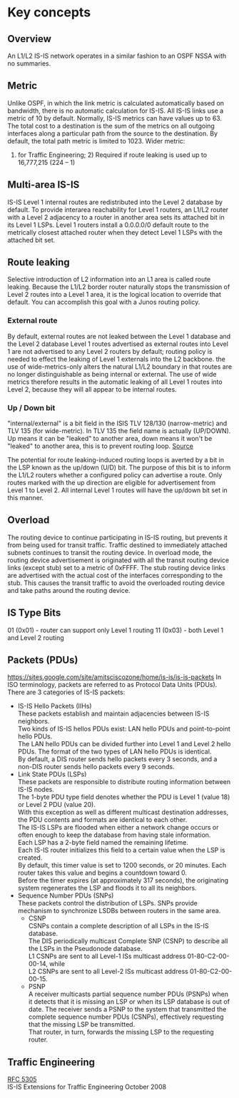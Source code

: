 # Key concepts

## Overview
An L1/L2 IS-IS network operates in a similar fashion to an OSPF NSSA with no summaries.

## Metric
Unlike OSPF, in which the link metric is calculated automatically based on bandwidth, there is no automatic calculation for IS-IS. All IS-IS links use a metric of 10 by default.
Normally, IS-IS metrics can have values up to 63.
The total cost to a destination is the sum of the metrics on all outgoing interfaces along a particular path from the source to the destination.
By default, the total path metric is limited to 1023.
Wider metric:
1) for Traffic Engineering; 2) Required if route leaking is used
up to 16,777,215 (224 – 1)

## Multi-area IS-IS
IS-IS Level 1 internal routes are redistributed into the Level 2 database by default.
To provide interarea reachability for Level 1 routers, an L1/L2 router with a Level 2 adjacency to a router in another area sets its attached bit in its Level 1 LSPs.
Level 1 routers install a 0.0.0.0/0 default route to the metrically closest attached router when they detect Level 1 LSPs with the attached bit set.

## Route leaking
Selective introduction of L2 information into an L1 area is called route leaking.
Because the L1/L2 border router naturally stops the transmission of Level 2 routes into a Level 1 area, it is the logical location to override that default. You can accomplish this goal with a Junos routing policy.

### External route
By default, external routes are not leaked between the Level 1 database and the Level 2 database
Level 1 routes advertised as external routes into Level 1 are not advertised to any Level 2 routers by default;
routing policy is needed to effect the leaking of Level 1 externals into the L2 backbone.
the use of wide-metrics-only alters the natural L1/L2 boundary in that routes are no longer distinguishable as being internal or external.
The use of wide metrics therefore results in the automatic leaking of all Level 1 routes into Level 2, because they will all appear to be internal routes.

### Up / Down bit
"internal/external" is a bit field in the ISIS TLV 128/130 (narrow-metric) and TLV 135 (for wide-metric).
In TLV 135 the field name is actually (UP/DOWN).
Up means it can be "leaked" to another area, down means it won't be "leaked" to another area, this is to prevent routing loop.
[Source](http://www.cisco.com/c/en/us/support/docs/ip/integrated-intermediate-system-to-intermediate-system-is-is/13796-route-leak.html)

The potential for route leaking-induced routing loops is averted by a bit in the LSP known as the up/down (U/D) bit.
The purpose of this bit is to inform the L1/L2 routers whether a configured policy can advertise a route.
Only routes marked with the up direction are eligible for advertisement from Level 1 to Level 2.
All internal Level 1 routes will have the up/down bit set in this manner.

## Overload
The routing device to continue participating in IS-IS routing, but prevents it from being used for transit traffic.
Traffic destined to immediately attached subnets continues to transit the routing device.
In overload mode, the routing device advertisement is originated with all the transit routing device links (except stub) set to a metric of 0xFFFF.
The stub routing device links are advertised with the actual cost of the interfaces corresponding to the stub.
This causes the transit traffic to avoid the overloaded routing device and take paths around the routing device.

## IS Type Bits
01 (0x01) - router can support only Level 1 routing
11 (0x03) - both Level 1 and Level 2 routing

## Packets (PDUs)
https://sites.google.com/site/amitsciscozone/home/is-is/is-is-packets
In ISO terminology, packets are referred to as Protocol Data Units (PDUs).
There are 3 categories of IS-IS packets:  
* IS-IS Hello Packets (IIHs)  
    These packets establish and maintain adjacencies between IS-IS neighbors.  
    Two kinds of IS-IS hellos PDUs exist: LAN hello PDUs and point-to-point hello PDUs.  
    The LAN hello PDUs can be divided further into Level 1 and Level 2 hello PDUs.
    The format of the two types of LAN hello PDUs is identical.  
    By default, a DIS router sends hello packets every 3 seconds, and a non-DIS router sends hello packets every 9 seconds.
* Link State PDUs (LSPs)  
    These packets are responsible to distribute routing information between IS-IS nodes.  
	  The 1-byte PDU type field denotes whether the PDU is Level 1 (value 18) or Level 2 PDU (value 20).  
    With this exception as well as different multicast destination addresses, the PDU contents and formats are identical to each other.  
    The IS-IS LSPs are flooded when either a network change occurs or often enough to keep the database from having stale information.  
    Each LSP has a 2-byte field named the remaining lifetime.  
    Each IS-IS router initializes this field to a certain value when the LSP is created.  
    By default, this timer value is set to 1200 seconds, or 20 minutes. Each router takes this value and begins a countdown toward 0.  
    Before the timer expires (at approximately 317 seconds), the originating system regenerates the LSP and floods it to all its neighbors.  
* Sequence Number PDUs (SNPs)  
   These packets control the distribution of LSPs. SNPs provide mechanism to synchronize LSDBs between routers in the same area.
   * CSNP  
      CSNPs contain a complete description of all LSPs in the IS-IS database.  
			The DIS periodically multicast Complete SNP (CSNP) to describe all the LSPs in the Pseudonode database.  
			L1 CSNPs are sent to all Level-1 ISs multicast address 01-80-C2-00-00-14, while  
			L2 CSNPs are sent to all Level-2 ISs multicast address 01-80-C2-00-00-15.  
    * PSNP  
			A receiver multicasts partial sequence number PDUs (PSNPs) when it detects that it is missing an LSP or when its LSP database is out of date.
			The receiver sends a PSNP to the system that transmitted the complete sequence number PDUs (CSNPs), effectively requesting that the missing LSP be transmitted.  
			That router, in turn, forwards the missing LSP to the requesting router.

## Traffic Engineering
[RFC 5305](https://tools.ietf.org/search/rfc5305)  
IS-IS Extensions for Traffic Engineering    October 2008
